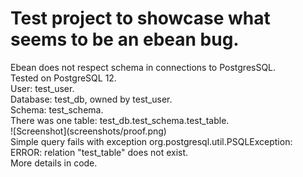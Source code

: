 <h1>Test project to showcase what seems to be an ebean bug.</h1>
Ebean does not respect schema in connections to PostgresSQL.<br>
Tested on PostgreSQL 12.<br>
User: test_user.<br>
Database: test_db, owned by test_user.<br>
Schema: test_schema.<br>
There was one table: test_db.test_schema.test_table.<br>
![Screenshot](screenshots/proof.png)<br>
Simple query fails with exception org.postgresql.util.PSQLException: ERROR: relation "test_table" does not exist.<br>
More details in code.
